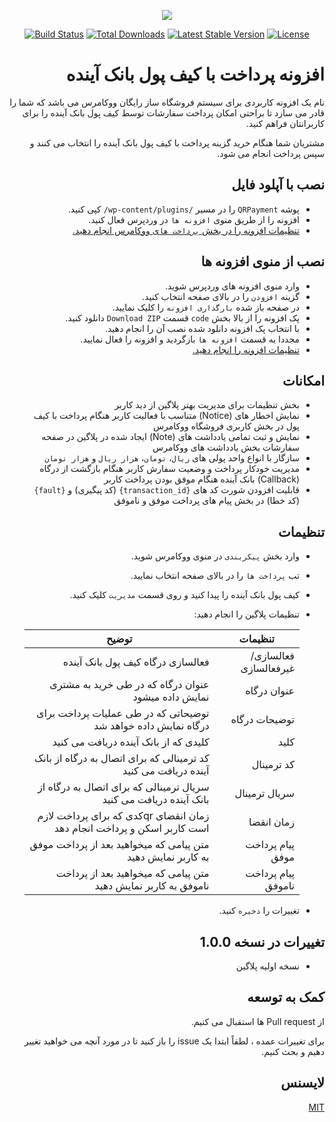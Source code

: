 <p align="center">
<img src="https://play-lh.googleusercontent.com/3eRxtWMCBbxTe5bxIcNWB4emRduRafLFXCGz4hlZT1P5RrKqP8V6pf5UAItFaZPkDw=s180" />
</p>
<p align="center">
<a href="https://travis-ci.org/pejmankheyri/Bank-Ayandeh-Wallet-QRPayment-Woocommerce"><img src="https://travis-ci.org/pejmankheyri/Bank-Ayandeh-Wallet-QRPayment-Woocommerce.svg" alt="Build Status"></a>
<a href="https://packagist.org/packages/pejmankheyri/Bank-Ayandeh-Wallet-QRPayment-Woocommerce"><img src="https://img.shields.io/packagist/dt/pejmankheyri/Bank-Ayandeh-Wallet-QRPayment-Woocommerce" alt="Total Downloads"></a>
<a href="https://packagist.org/packages/pejmankheyri/Bank-Ayandeh-Wallet-QRPayment-Woocommerce"><img src="https://img.shields.io/packagist/v/pejmankheyri/Bank-Ayandeh-Wallet-QRPayment-Woocommerce" alt="Latest Stable Version"></a>
<a href="https://packagist.org/packages/pejmankheyri/Bank-Ayandeh-Wallet-QRPayment-Woocommerce"><img src="https://img.shields.io/github/license/pejmankheyri/Bank-Ayandeh-Wallet-QRPayment-Woocommerce" alt="License"></a>
</p>

<div dir="rtl">
  
# افزونه پرداخت با کیف پول بانک آینده

نام یک افزونه کاربردی برای سیستم فروشگاه ساز رایگان ووکامرس می باشد که شما را قادر می سازد تا براحتی امکان پرداخت سفارشات توسط کیف پول بانک آینده را برای کاربرانتان فراهم کنید.

مشتریان شما هنگام خرید گزینه پرداخت با کیف پول بانک آینده را انتخاب می کنند و سپس پرداخت انجام می شود.

## نصب با آپلود فایل

* پوشه `QRPayment` را در مسیر `/wp-content/plugins/` کپی کنید.
* افزونه را از طریق منوی `افزونه ها` در وردپرس فعال کنید.
* [تنظیمات افزونه را در بخش `پرداخت ها`ی ووکامرس انجام دهید.](https://github.com/pejmankheyri/Bank-Ayandeh-Wallet-QRPayment-Woocommerce/new/master#%D8%AA%D9%86%D8%B8%DB%8C%D9%85%D8%A7%D8%AA)

## نصب از منوی افزونه ها

* وارد منوی افزونه های وردپرس شوید.
* گزینه `افزودن` را در بالای صفحه انتخاب کنید.
* در صفحه باز شده `بارگذاری افزونه` را کلیک نمایید.
* پک افزونه را از بالا بخش `code` قسمت `Download ZIP` دانلود کنید.
* با انتخاب پک افزونه دانلود شده نصب آن را انجام دهید.
* مجددا به قسمت `افزونه ها` بازگردید و افزونه را فعال نمایید.
* [تنظیمات افزونه را انجام دهید.](https://github.com/pejmankheyri/Bank-Ayandeh-Wallet-QRPayment-Woocommerce/new/master#%D8%AA%D9%86%D8%B8%DB%8C%D9%85%D8%A7%D8%AA)


## امکانات

* بخش تنظیمات برای مدیریت بهتر پلاگین از دید کاربر
* نمایش اخطار های (Notice) متناسب با فعالیت کاربر هنگام پرداخت با کیف پول در بخش کاربری فروشگاه ووکامرس
* نمایش و ثبت تمامی یادداشت های (Note) ایجاد شده در پلاگین در صفحه سفارشات بخش یادداشت های ووکامرس
* سازگار با انواع واحد پولی های `ریال`، `تومان`،‌ `هزار ریال` و `هزار تومان`
* مدیریت خودکار پرداخت و وضعیت سفارش کاربر هنگام بازگشت از درگاه (Callback) بانک آینده هنگام موفق بودن پرداخت کاربر
* قابلیت افزودن شورت کد های `{transaction_id}` (کد پیگیری) و  `{fault}` (کد خطا) در بخش پیام های پرداخت موفق و ناموفق

## تنظیمات

* وارد بخش `پیکربندی` در منوی ووکامرس شوید.
* تب `پرداخت ها` را در بالای صفحه انتخاب نمایید.
* کیف پول بانک آینده را پیدا کنید و روی قسمت `مدیریت` کلیک کنید.
* تنظیمات پلاگین را انجام دهید:

    | تنظیمات | توضیح |
    | ------ | ------ |
    | فعالسازی/غیرفعالسازی | فعالسازی درگاه کیف پول بانک آینده |
    | عنوان درگاه | عنوان درگاه که در طی خرید به مشتری نمایش داده میشود |
    | توضیحات درگاه | توضیحاتی که در طی عملیات پرداخت برای درگاه نمایش داده خواهد شد |
    | کلید | کلیدی که از بانک آینده دریافت می کنید |
    | کد ترمینال | کد ترمینالی که برای اتصال به درگاه از بانک آینده دریافت می کنید |
    | سریال ترمینال | سریال ترمینالی که برای اتصال به درگاه از بانک آینده دریافت می کنید |
    | زمان انقضا | زمان انقضای qrکدی که برای پرداخت لازم است کاربر اسکن و پرداخت انجام دهد |
    | پیام پرداخت موفق | متن پیامی که میخواهید بعد از پرداخت موفق به کاربر نمایش دهید |
    | پیام پرداخت ناموفق | متن پیامی که میخواهید بعد از پرداخت ناموفق به کاربر نمایش دهید |

* تغییرات را `ذخیره` کنید.

## تغییرات در نسخه 1.0.0

* نسخه اولیه پلاگین


## کمک به توسعه

از Pull request ها استقبال می کنیم.

برای تغییرات عمده ، لطفاً ابتدا یک issue را باز کنید تا در مورد آنچه می خواهید تغییر دهیم و بحث کنیم.

## لایسنس

[MIT](https://choosealicense.com/licenses/mit/)

</div>
